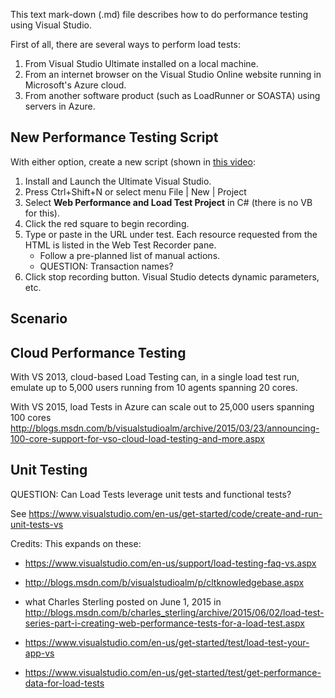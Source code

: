 This text mark-down (.md) file describes how to do performance testing using Visual Studio.

First of all, there are several ways to perform load tests:

1. From Visual Studio Ultimate installed on a local machine.
2. From an internet browser on the Visual Studio Online website running in Microsoft's Azure cloud.
3. From another software product (such as LoadRunner or SOASTA) using servers in Azure.

## <a name="NewPerftest"> New Performance Testing Script</a>
With either option, create a new script (shown in <a target="_blank" href="http://channel9.msdn.com/Events/Visual-Studio/Launch-2013/qe103">
this video</a>:
1. Install and Launch the Ultimate Visual Studio.
2. Press Ctrl+Shift+N or select menu File | New | Project
3. Select **Web Performance and Load Test Project** in C# (there is no VB for this).
4. Click the red square to begin recording.
5. Type or paste in the URL under test. Each resource requested from the HTML is listed in the Web Test Recorder pane.
    * Follow a pre-planned list of manual actions.
    * QUESTION: Transaction names?
6. Click stop recording button. Visual Studio detects dynamic parameters, etc.


## <a name="Scenario"> Scenario</a>

## <a name="CloudPerftest"> Cloud Performance Testing </a>
With VS 2013, cloud-based Load Testing can, in a single load test run, emulate up to 5,000 users running from
10 agents spanning 20 cores.

With VS 2015, load Tests in Azure can scale out to 25,000 users spanning 100 cores 
http://blogs.msdn.com/b/visualstudioalm/archive/2015/03/23/announcing-100-core-support-for-vso-cloud-load-testing-and-more.aspx


## <a name="Unittest"> Unit Testing </a>
QUESTION:
Can Load Tests leverage unit tests and functional tests?

See
https://www.visualstudio.com/en-us/get-started/code/create-and-run-unit-tests-vs


Credits: This expands on these:

* https://www.visualstudio.com/en-us/support/load-testing-faq-vs.aspx
* http://blogs.msdn.com/b/visualstudioalm/p/cltknowledgebase.aspx

* what Charles Sterling posted on June 1, 2015 in  http://blogs.msdn.com/b/charles_sterling/archive/2015/06/02/load-test-series-part-i-creating-web-performance-tests-for-a-load-test.aspx

* https://www.visualstudio.com/en-us/get-started/test/load-test-your-app-vs

* https://www.visualstudio.com/en-us/get-started/test/get-performance-data-for-load-tests

